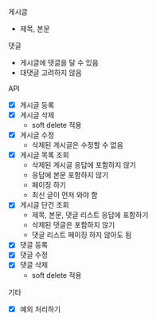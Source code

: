 게시글

- 제목, 본문

댓글

- 게시글에 댓글을 달 수 있음
- 대댓글 고려하지 않음

API

- [x] 게시글 등록
- [x] 게시글 삭제
    - soft delete 적용
- [x] 게시글 수정
    - 삭제된 게시글은 수정할 수 없음
- [x] 게시글 목록 조회
    - 삭제된 게시글 응답에 포함하지 않기
    - 응답에 본문 포함하지 않기
    - 페이징 하기
    - 최신 글이 먼저 와야 함
- [x] 게시글 단건 조회
    - 제목, 본문, 댓글 리스트 응답에 포함하기
    - 삭제된 댓글은 포함하지 않기
    - 댓글 리스트 페이징 하지 않아도 됨
- [x] 댓글 등록
- [x] 댓글 수정
- [x] 댓글 삭제
    - soft delete 적용

기타

- [x] 예외 처리하기
